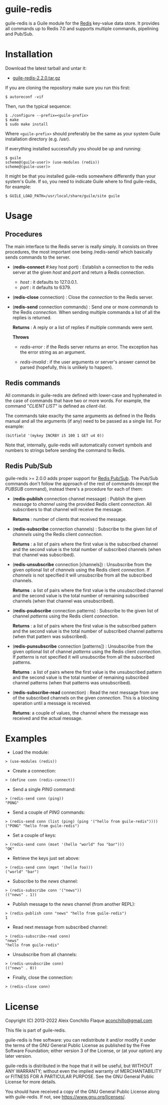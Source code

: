 
# guile-redis

guile-redis is a Guile module for the [Redis](https://redis.io) key-value data
store. It provides all commands up to Redis 7.0 and supports multiple commands,
pipelining and Pub/Sub.

# Installation

Download the latest tarball and untar it:

- [guile-redis-2.2.0.tar.gz](https://download.savannah.gnu.org/releases/guile-redis/guile-redis-2.2.0.tar.gz)

If you are cloning the repository make sure you run this first:

    $ autoreconf -vif

Then, run the typical sequence:

    $ ./configure --prefix=<guile-prefix>
    $ make
    $ sudo make install

Where `<guile-prefix>` should preferably be the same as your system Guile
installation directory (e.g. /usr).

If everything installed successfully you should be up and running:

    $ guile
    scheme@(guile-user)> (use-modules (redis))
    scheme@(guile-user)>

It might be that you installed guile-redis somewhere differently than
your system's Guile. If so, you need to indicate Guile where to find
guile-redis, for example:

    $ GUILE_LOAD_PATH=/usr/local/share/guile/site guile

# Usage

## Procedures

The main interface to the Redis server is really simply. It consists
on three procedures, the most important one being /redis-send/ which
basically sends commands to the server.

- (**redis-connect** #:key host port) : Establish a connection to the redis
  server at the given *host* and *port* and return a Redis connection.

  - *host* : it defaults to 127.0.0.1.
  - *port* : it defaults to 6379.

- (**redis-close** connection) : Close the *connection* to the Redis server.

- (**redis-send** connection commands) : Send one or more *commands* to the
  Redis *connection*. When sending multiple commands a list of all the replies
  is returned.

  **Returns** : A reply or a list of replies if multiple commands were sent.

  **Throws**

  - *redis-error* : if the Redis server returns an error. The exception has
    the error string as an argument.

  - *redis-invalid* : if the user arguments or server's answer cannot be
    parsed (hopefully, this is unlikely to happen).


## Redis commands

All commands in guile-redis are defined with lower-case and hyphenated in the
case of commands that have two or more words. For example, the command
"*CLIENT LIST*" is defined as *client-list*.

The commands take exaclty the same arguments as defined in the Redis manual
and all the arguments (if any) need to be passed as a single list. For
example:

    (bitfield '(mykey INCRBY i5 100 1 GET u4 0))

Note that, internally, guile-redis will automatically convert symbols and
numbers to strings before sending the command to Redis.


## Redis Pub/Sub

guile-redis >= 2.0.0 adds proper support for [Redis
Pub/Sub](https://redis.io/topics/pubsub). The Pub/Sub commands don't follow
the approach of the rest of commands (except the *PUBSUB* command), instead
there's a procedure for each of them:

- (**redis-publish** connection channel message) : Publish the given *message*
  to *channel* using the provided Redis client *connection*. All subscribers
  to that channel will receive the message.

  **Returns** : number of clients that received the message.

- (**redis-subscribe** connection channels) : Subscribe to the given list of
  *channels* using the Redis client *connection*.

  **Returns** : a list of pairs where the first value is the subscribed
  channel and the second value is the total number of subscribed channels
  (when that channel was subscribed).

- (**redis-unsubscribe** connection [channels]) : Unsubscribe from the given
  optional list of *channels* using the Redis client *connection*. If
  *channels* is not specified it will unsubscribe from all the subscribed
  channels.

  **Returns** : a list of pairs where the first value is the unsubscribed
  channel and the second value is the total number of remaining subscribed
  channels (when that channel was unsubscribed).

- (**redis-psubscribe** connection patterns) : Subscribe to the given list of
  channel *patterns* using the Redis client *connection*.

  **Returns** : a list of pairs where the first value is the subscribed
  pattern and the second value is the total number of subscribed channel
  patterns (when that pattern was subscribed).

- (**redis-punsubscribe** connection [patterns]) : Unsubscribe from the given
  optional list of channel *patterns* using the Redis client *connection*. If
  *patterns* is not specified it will unsubscribe from all the subscribed
  patterns.

  **Returns** : a list of pairs where the first value is the unsubscribed
  pattern and the second value is the total number of remaining subscribed
  channel patterns (when that patterns was unsubscribed).

- (**redis-subscribe-read** connection) : Read the next message from one of
  the subscribed channels on the given *connection*. This is a blocking
  operation until a message is received.

  **Returns**: a couple of values, the channel where the message was received
  and the actual message.

# Examples

- Load the module:

```
> (use-modules (redis))
```

- Create a connection:

```
> (define conn (redis-connect))
```

- Send a single *PING* command:

```
> (redis-send conn (ping))
"PONG"
```

- Send a couple of *PING* commands:

```
> (redis-send conn (list (ping) (ping '("hello from guile-redis"))))
("PONG" "hello from guile-redis")
```

- Set a couple of keys:

```
> (redis-send conn (mset '(hello "world" foo "bar")))
"OK"
```

- Retrieve the keys just set above:

```
> (redis-send conn (mget '(hello foo)))
("world" "bar")
```

- Subscribe to the *news* channel:

```
> (redis-subscribe conn '("news"))
(("news" . 1))
```

- Publish message to the *news* channel (from another REPL):

```
> (redis-publish conn "news" "hello from guile-redis")
1
```

- Read next message from subscribed channel:

```
> (redis-subscribe-read conn)
"news"
"hello from guile-redis"
```

- Unsubscribe from all channels:

```
> (redis-unsubscribe conn)
(("news" . 0))
```

- Finally, close the connection:

```
> (redis-close conn)
```

# License

Copyright (C) 2013-2022 Aleix Conchillo Flaque <aconchillo@gmail.com>

This file is part of guile-redis.

guile-redis is free software: you can redistribute it and/or modify it
under the terms of the GNU General Public License as published by the
Free Software Foundation; either version 3 of the License, or (at your
option) any later version.

guile-redis is distributed in the hope that it will be useful, but
WITHOUT ANY WARRANTY; without even the implied warranty of
MERCHANTABILITY or FITNESS FOR A PARTICULAR PURPOSE. See the GNU
General Public License for more details.

You should have received a copy of the GNU General Public License
along with guile-redis. If not, see https://www.gnu.org/licenses/.
